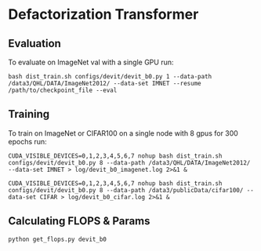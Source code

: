 # Defactorization Transformer

## Evaluation
To evaluate on ImageNet val with a single GPU run:
```
bash dist_train.sh configs/devit/devit_b0.py 1 --data-path /data3/QHL/DATA/ImageNet2012/ --data-set IMNET --resume /path/to/checkpoint_file --eval
```

## Training
To train on ImageNet or CIFAR100 on a single node with 8 gpus for 300 epochs run:

```
CUDA_VISIBLE_DEVICES=0,1,2,3,4,5,6,7 nohup bash dist_train.sh configs/devit/devit_b0.py 8 --data-path /data3/QHL/DATA/ImageNet2012/ --data-set IMNET > log/devit_b0_imagenet.log 2>&1 &

CUDA_VISIBLE_DEVICES=0,1,2,3,4,5,6,7 nohup bash dist_train.sh configs/devit/devit_b0.py 8 --data-path /data3/publicData/cifar100/ --data-set CIFAR > log/devit_b0_cifar.log 2>&1 &
```

## Calculating FLOPS & Params

```
python get_flops.py devit_b0
```